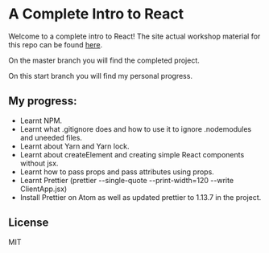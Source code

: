 # A Complete Intro to React

Welcome to a complete intro to React! The site actual workshop material for this repo can be found [here][gh-page].

On the master branch you will find the completed project.

On this start branch you will find my personal progress.

## My progress:

- Learnt NPM.
- Learnt what .gitignore does and how to use it to ignore .nodemodules and uneeded files.
- Learnt about Yarn and Yarn lock.
- Learnt about createElement and creating simple React components without jsx.
- Learnt how to pass props and pass attributes using props.
- Learnt Prettier (prettier --single-quote --print-width=120 --write ClientApp.jsx)
- Install Prettier on Atom as well as updated prettier to 1.13.7 in the project.

## License

MIT

[gh-page]: http://btholt.github.io/complete-intro-to-react/

